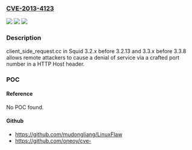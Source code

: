 ### [CVE-2013-4123](https://cve.mitre.org/cgi-bin/cvename.cgi?name=CVE-2013-4123)
![](https://img.shields.io/static/v1?label=Product&message=n%2Fa&color=blue)
![](https://img.shields.io/static/v1?label=Version&message=n%2Fa&color=blue)
![](https://img.shields.io/static/v1?label=Vulnerability&message=n%2Fa&color=brighgreen)

### Description

client_side_request.cc in Squid 3.2.x before 3.2.13 and 3.3.x before 3.3.8 allows remote attackers to cause a denial of service via a crafted port number in a HTTP Host header.

### POC

#### Reference
No POC found.

#### Github
- https://github.com/mudongliang/LinuxFlaw
- https://github.com/oneoy/cve-

